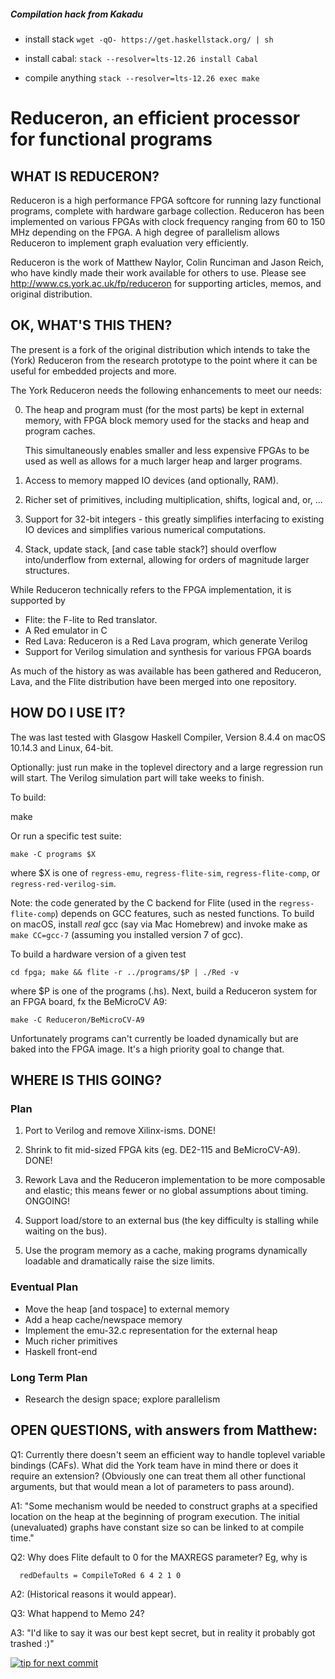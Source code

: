 ##### Compilation hack from Kakadu 

* install stack 
   `wget -qO- https://get.haskellstack.org/ | sh`

* install cabal:
   `stack --resolver=lts-12.26 install Cabal`

* compile anything 
   `stack --resolver=lts-12.26 exec make`


# Reduceron, an efficient processor for functional programs

## WHAT IS REDUCERON?

Reduceron is a high performance FPGA softcore for running lazy functional
programs, complete with hardware garbage collection.  Reduceron has been
implemented on various FPGAs with clock frequency ranging from 60 to 150
MHz depending on the FPGA.  A high degree of parallelism allows Reduceron
to implement graph evaluation very efficiently.

Reduceron is the work of Matthew Naylor, Colin Runciman and Jason Reich,
who have kindly made their work available for others to use.  Please see
http://www.cs.york.ac.uk/fp/reduceron for supporting articles, memos, and
original distribution.


## OK, WHAT'S THIS THEN?

The present is a fork of the original distribution which intends to take
the (York) Reduceron from the research prototype to the point where it
can be useful for embedded projects and more.

The York Reduceron needs the following enhancements to meet our needs:

 0. The heap and program must (for the most parts) be kept in external
    memory, with FPGA block memory used for the stacks and heap and
    program caches.

    This simultaneously enables smaller and less expensive FPGAs to be
    used as well as allows for a much larger heap and larger programs.

 1. Access to memory mapped IO devices (and optionally, RAM).

 2. Richer set of primitives, including multiplication, shifts, logical
    and, or, ...

 3. Support for 32-bit integers - this greatly simplifies interfacing to
    existing IO devices and simplifies various numerical computations.

 4. Stack, update stack, [and case table stack?] should overflow
    into/underflow from external, allowing for orders of magnitude
    larger structures.


While Reduceron technically refers to the FPGA implementation, it is
supported by

 - Flite: the F-lite to Red translator.
 - A Red emulator in C
 - Red Lava: Reduceron is a Red Lava program, which generate Verilog
 - Support for Verilog simulation and synthesis for various FPGA boards


As much of the history as was available has been gathered and
Reduceron, Lava, and the Flite distribution have been merged into one
repository.


## HOW DO I USE IT?

The was last tested with Glasgow Haskell Compiler, Version 8.4.4 on
macOS 10.14.3 and Linux, 64-bit.

Optionally: just run make in the toplevel directory and a large
regression run will start. The Verilog simulation part will take weeks to
finish.

To build:

   make

Or run a specific test suite:

    make -C programs $X

where $X is one of `regress-emu`, `regress-flite-sim`, `regress-flite-comp`, or
`regress-red-verilog-sim`.

Note: the code generated by the C backend for Flite (used in the
`regress-flite-comp`) depends on GCC features, such as nested
functions.  To build on macOS, install *real* gcc (say via Mac
Homebrew) and invoke make as `make CC=gcc-7` (assuming you installed
version 7 of gcc).

To build a hardware version of a given test

    cd fpga; make && flite -r ../programs/$P | ./Red -v

where $P is one of the programs (.hs).  Next, build a Reduceron system
for an FPGA board, fx the BeMicroCV A9:

    make -C Reduceron/BeMicroCV-A9

Unfortunately programs can't currently be loaded dynamically but are
baked into the FPGA image.  It's a high priority goal to change that.

## WHERE IS THIS GOING?

### Plan ###

  1. Port to Verilog and remove Xilinx-isms. DONE!

  2. Shrink to fit mid-sized FPGA kits (eg. DE2-115 and BeMicroCV-A9).
     DONE!

  3. Rework Lava and the Reduceron implementation to be more
     composable and elastic; this means fewer or no global assumptions
     about timing.  ONGOING!

  4. Support load/store to an external bus (the key difficulty is
     stalling while waiting on the bus).

  5. Use the program memory as a cache, making programs dynamically
     loadable and dramatically raise the size limits.

### Eventual Plan ###

  - Move the heap [and tospace] to external memory
  - Add a heap cache/newspace memory
  - Implement the emu-32.c representation for the external heap
  - Much richer primitives
  - Haskell front-end

### Long Term Plan ###

  - Research the design space; explore parallelism

## OPEN QUESTIONS, with answers from Matthew:

Q1: Currently there doesn't seem an efficient way to handle toplevel
    variable bindings (CAFs).  What did the York team have in mind there
    or does it require an extension?  (Obviously one can treat them all
    other functional arguments, but that would mean a lot of parameters
    to pass around).

A1: "Some mechanism would be needed to construct graphs at a specified
location on the heap at the beginning of program execution.  The
initial (unevaluated) graphs have constant size so can be linked to at
compile time."


Q2: Why does Flite default to 0 for the MAXREGS parameter?  Eg, why is

      redDefaults = CompileToRed 6 4 2 1 0

A2: (Historical reasons it would appear).


Q3: What happend to Memo 24?

A3: "I'd like to say it was our best kept secret, but in reality it
probably got trashed :)"

[![tip for next commit](http://prime4commit.com/projects/273.svg)](http://prime4commit.com/projects/273)
